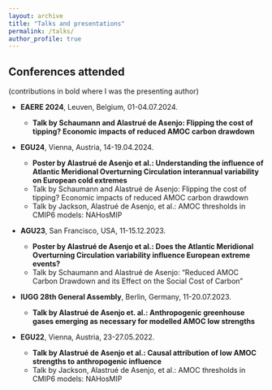 ```yaml
---
layout: archive
title: "Talks and presentations"
permalink: /talks/
author_profile: true
---
```


## Conferences attended
(contributions in bold where I was the presenting author)

* **EAERE 2024**, Leuven, Belgium, 01-04.07.2024. 
  * **Talk by Schaumann and Alastrué de Asenjo: Flipping the cost of tipping? Economic impacts of reduced AMOC carbon drawdown**

* **EGU24**, Vienna, Austria, 14-19.04.2024.
  * **Poster by Alastrué de Asenjo et al.: Understanding the influence of Atlantic Meridional Overturning Circulation interannual variability on European cold extremes**
  * Talk by Schaumann and Alastrué de Asenjo: Flipping the cost of tipping? Economic impacts of reduced AMOC carbon drawdown
  * Talk by Jackson, Alastrué de Asenjo, et al.: AMOC thresholds in CMIP6 models: NAHosMIP

* **AGU23**, San Francisco, USA, 11-15.12.2023.
  * **Poster by Alastrué de Asenjo et al.: Does the Atlantic Meridional Overturning Circulation variability influence European extreme events?**
  * Talk by Schaumann and Alastrué de Asenjo: “Reduced AMOC Carbon Drawdown and its Effect on the Social Cost of Carbon”

* **IUGG 28th General Assembly**, Berlin, Germany, 11-20.07.2023. 
  * **Talk by Alastrué de Asenjo et. al.: Anthropogenic greenhouse gases emerging as necessary for modelled AMOC low strengths**

* **EGU22**, Vienna, Austria, 23-27.05.2022.
  * **Talk by Alastrué de Asenjo et al.: Causal attribution of low AMOC strengths to anthropogenic influence**
  * Talk by Jackson, Alastrué de Asenjo, et al.: AMOC thresholds in CMIP6 models: NAHosMIP

